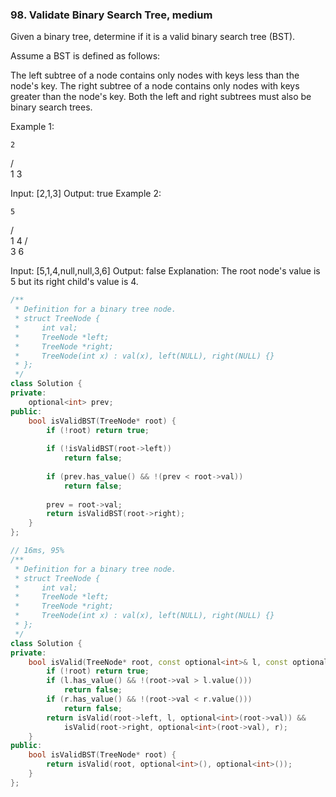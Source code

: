 ### 98. Validate Binary Search Tree, medium
Given a binary tree, determine if it is a valid binary search tree (BST).

Assume a BST is defined as follows:

The left subtree of a node contains only nodes with keys less than the node's key.
The right subtree of a node contains only nodes with keys greater than the node's key.
Both the left and right subtrees must also be binary search trees.
 

Example 1:

    2
   / \
  1   3

Input: [2,1,3]
Output: true
Example 2:

    5
   / \
  1   4
     / \
    3   6

Input: [5,1,4,null,null,3,6]
Output: false
Explanation: The root node's value is 5 but its right child's value is 4.
```c++
/**
 * Definition for a binary tree node.
 * struct TreeNode {
 *     int val;
 *     TreeNode *left;
 *     TreeNode *right;
 *     TreeNode(int x) : val(x), left(NULL), right(NULL) {}
 * };
 */
class Solution {
private:
    optional<int> prev;
public:
    bool isValidBST(TreeNode* root) {
        if (!root) return true;
        
        if (!isValidBST(root->left))
            return false;
        
        if (prev.has_value() && !(prev < root->val))
            return false;
        
        prev = root->val;
        return isValidBST(root->right);
    }
};

// 16ms, 95%
/**
 * Definition for a binary tree node.
 * struct TreeNode {
 *     int val;
 *     TreeNode *left;
 *     TreeNode *right;
 *     TreeNode(int x) : val(x), left(NULL), right(NULL) {}
 * };
 */
class Solution {
private:
    bool isValid(TreeNode* root, const optional<int>& l, const optional<int>& r) {
        if (!root) return true;
        if (l.has_value() && !(root->val > l.value()))
            return false;
        if (r.has_value() && !(root->val < r.value()))
            return false;
        return isValid(root->left, l, optional<int>(root->val)) &&
            isValid(root->right, optional<int>(root->val), r);
    }
public:
    bool isValidBST(TreeNode* root) {
        return isValid(root, optional<int>(), optional<int>());
    }
};
```